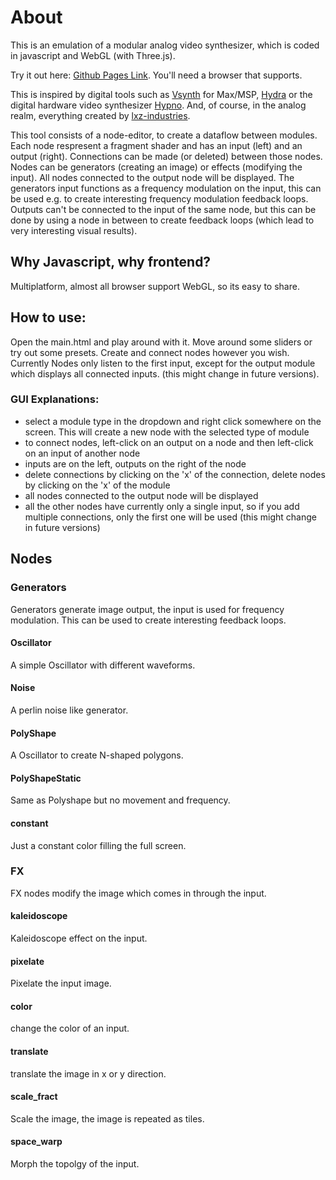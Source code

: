 # About

This is an emulation of a modular analog video synthesizer, which is coded in javascript and
WebGL (with Three.js).

Try it out here: [Github Pages Link](https://sominsomin.github.io/modular_video_synth/).
You'll need a browser that supports.

This is inspired by digital tools such as 
[Vsynth](https://www.kevinkripper.com/vsynth) for Max/MSP, [Hydra](https://hydra.ojack.xyz/?sketch_id=example_11) or the digital hardware video synthesizer [Hypno](https://sleepycircuits.com/hypno). And, of course, in the analog realm, everything created by [lxz-industries](https://lzxindustries.net/).
            
This tool consists of a node-editor, to create a dataflow between modules. Each node respresent a fragment shader and has an input (left) and an output (right). Connections can be made (or deleted) between those nodes.
Nodes can be generators (creating an image) or effects (modifying the input). All nodes connected to the output node will be displayed. The generators input functions as a frequency modulation on the input, this can be used e.g. to create
interesting frequency modulation feedback loops.
Outputs can't be connected to the input of the same node, but this can be done by using a node in between to create feedback loops (which lead to very interesting visual results).

## Why Javascript, why frontend?

Multiplatform, almost all browser support WebGL, so its easy to share.

## How to use:

Open the main.html and play around with it. Move around some sliders or try out some presets. Create and connect nodes however you wish.
Currently Nodes only listen to the first input, except for the output module which displays all connected inputs. (this might change in future versions).

### GUI Explanations:

- select a module type in the dropdown and right click somewhere on the screen. This will create a new node with the selected type of module
- to connect nodes, left-click on an output on a node and then left-click on an input of another node
- inputs are on the left, outputs on the right of the node
- delete connections by clicking on the 'x' of the connection, delete nodes by clicking on the 'x' of the module
- all nodes connected to the output node will be displayed
- all the other nodes have currently only a single input, so if you add multiple connections, only the first one will be used (this might change in future versions)


## Nodes

### Generators

Generators generate image output, the input is used for frequency modulation.
This can be used to create interesting feedback loops.

#### Oscillator

A simple Oscillator with different waveforms.

#### Noise

A perlin noise like generator.

#### PolyShape

A Oscillator to create N-shaped polygons.

#### PolyShapeStatic

Same as Polyshape but no movement and frequency.

#### constant

Just a constant color filling the full screen.


### FX

FX nodes modify the image which comes in through the input.

#### kaleidoscope

Kaleidoscope effect on the input.

#### pixelate

Pixelate the input image.

#### color

change the color of an input.

####  translate

translate the image in x or y direction.

#### scale_fract

Scale the image, the image is repeated as tiles.

#### space_warp

Morph the topolgy of the input.